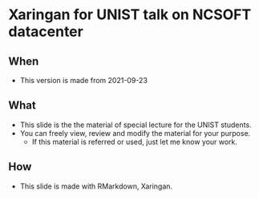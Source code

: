 # Xaringan for UNIST talk on NCSOFT datacenter 

## When 

- This version is made from 2021-09-23 

## What 

- This slide is the the material of special lecture for the UNIST students. 
- You can freely view, review and modify the material for your purpose. 
    + If this material is referred or used, just let me know your work. 

## How 

- This slide is made with RMarkdown, Xaringan.